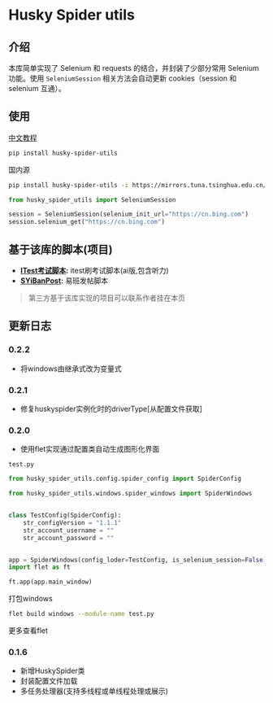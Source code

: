 # Husky Spider utils

## 介绍

本库简单实现了 Selenium 和 requests 的结合，并封装了少部分常用 Selenium 功能。使用 `SeleniumSession` 相关方法会自动更新
cookies（session 和 selenium 互通）。

## 使用

[中文教程](https://spider.yudream.online)

```bash
pip install husky-spider-utils
```

国内源

```bash
pip install husky-spider-utils -i https://mirrors.tuna.tsinghua.edu.cn/pypi/web/simple
```

```python
from husky_spider_utils import SeleniumSession

session = SeleniumSession(selenium_init_url="https://cn.bing.com")
session.selenium_get("https://cn.bing.com")
```

## 基于该库的脚本(项目)

- **[ITest考试脚本](https://github.com/YDHusky/itest):** itest刷考试脚本(ai版,包含听力)
- **[SYiBanPost](https://github.com/YDHusky/SYiBanPost):** 易班发帖脚本

> 第三方基于该库实现的项目可以联系作者挂在本页

## 更新日志

### 0.2.2

- 将windows由继承式改为变量式

### 0.2.1

- 修复huskyspider实例化时的driverType[从配置文件获取]

### 0.2.0

- 使用flet实现通过配置类自动生成图形化界面

`test.py`

```python
from husky_spider_utils.config.spider_config import SpiderConfig

from husky_spider_utils.windows.spider_windows import SpiderWindows


class TestConfig(SpiderConfig):
    str_configVersion = "1.1.1"
    str_account_username = ""
    str_account_password = ""


app = SpiderWindows(config_loder=TestConfig, is_selenium_session=False)
import flet as ft

ft.app(app.main_window)
```

打包windows

```bash
flet build windows --module-name test.py
```

更多查看flet

### 0.1.6

- 新增HuskySpider类
- 封装配置文件加载
- 多任务处理器(支持多线程或单线程处理或展示)